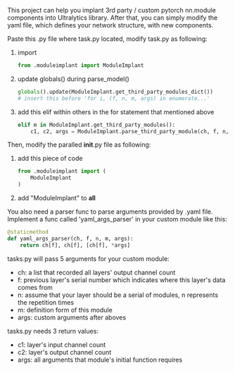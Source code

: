 This project can help you implant 3rd party / custom pytorch nn.module components
into Ultralytics library. After that, you can simply modify the yaml file,
which defines your network structure, with new components.

Paste this .py file where task.py located, modify task.py as following:
1. import
    ```python
    from .moduleimplant import ModuleImplant
    ```
2. update globals() during parse_model()
    ```python
    globals().update(ModuleImplant.get_third_party_modules_dict())
    # insert this before 'for i, (f, n, m, args) in enumerate...'
    ```
3. add this elif within others in the for statement that mentioned above
    ```python
    elif m in ModuleImplant.get_third_party_modules():
        c1, c2, args = ModuleImplant.parse_third_party_module(ch, f, n, m, args)
    ```
    
Then, modify the paralled __init__.py file as following:
1. add this piece of code
    ```python
    from .moduleimplant import (
        ModuleImplant
    )
    ```
2. add "ModuleImplant" to __all__

You also need a parser func to parse arguments provided by .yaml file.
Implement a func called 'yaml_args_parser' in your custom module like this:
```python
@staticmethod
def yaml_args_parser(ch, f, n, m, args):
    return ch[f], ch[f], [ch[f], *args]
```
tasks.py will pass 5 arguments for your custom module:
- ch: a list that recorded all layers' output channel count
- f: previous layer's serial number which indicates where this layer's data comes from
- n: assume that your layer should be a serial of modules, n represents the repetition times
- m: definition form of this module
- args: custom arguments after aboves

tasks.py needs 3 return values:
- c1: layer's input channel count
- c2: layer's output channel count
- args: all arguments that module's initial function requires